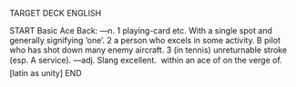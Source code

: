TARGET DECK
ENGLISH

START
Basic
Ace
Back: —n. 1 playing-card etc. With a single spot and generally signifying ‘one’. 2 a person who excels in some activity. B pilot who has shot down many enemy aircraft. 3 (in tennis) unreturnable stroke (esp. A service). —adj. Slang excellent.  within an ace of on the verge of. [latin as unity]
END
